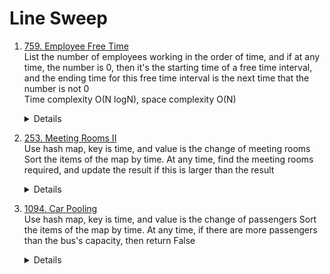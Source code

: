 # Line Sweep
1. [759. Employee Free Time](https://leetcode.com/problems/employee-free-time)        
   List the number of employees working in the order of time, and if at any time, the number is 0, then it's the starting time of a free time interval, and the ending time for this free time interval is the next time that the number is not 0  
   Time complexity O(N logN), space complexity O(N)  
    <details>
        
        ```python
           def employeeFreeTime(self, schedule: '[[Interval]]') -> '[Interval]':
              counter = Counter()
              for intervals in schedule:
                  for interval in intervals:
                      counter[interval.start] += 1
                      counter[interval.end] -= 1
      
              startTime = -1
              workingCount = 0
              result = []
              for time, deltaCount in sorted(counter.items()):
                  workingCount += deltaCount
                  if workingCount == 0:
                      startTime = time
                  elif startTime != -1:
                      result.append(Interval(startTime, time))
                      startTime = -1
              return result     
        ```
    </details>
1. [253. Meeting Rooms II](https://leetcode.com/problems/meeting-rooms-ii)  
   Use hash map, key is time, and value is the change of meeting rooms  
   Sort the items of the map by time. At any time, find the meeting rooms required, and update the result if this is larger than the result  
    <details>
        
        ```python
           def minMeetingRooms(self, intervals: List[List[int]]) -> int:
               timeRoomDeltaMap = Counter()
               for interval in intervals:
                   timeRoomDeltaMap[interval[0]] += 1
                   timeRoomDeltaMap[interval[1]] -= 1
               
               result = 0
               currRooms = 0
               for time, roomDelta in sorted(timeRoomDeltaMap.items()):
                   currRooms += roomDelta
                   result = max(result, currRooms)
       
               return result   
        ```
    </details>
1. [1094. Car Pooling](https://leetcode.com/problems/car-pooling)  
    Use hash map, key is time, and value is the change of passengers
    Sort the items of the map by time. At any time, if there are more passengers than the bus's capacity, then return False
    <details>
        
        ```python
        def carPooling(self, trips: List[List[int]], capacity: int) -> bool:
            timePassengerDeltaMap = Counter()
            for trip in trips:
                timePassengerDeltaMap[trip[1]] += trip[0]
                timePassengerDeltaMap[trip[2]] -= trip[0]
    
            currPassengers = 0
            for time, passengerDelta in sorted(timePassengerDeltaMap.items()):
                currPassengers += passengerDelta
                if currPassengers > capacity:
                    return False
    
            return True
        ```
    </details>
